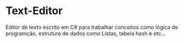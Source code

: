 # Text-Editor

Editor de texto escrito em C# para trabalhar conceitos como lógica de programção, estrutura de dados como Listas, tabela hash e etc... 
